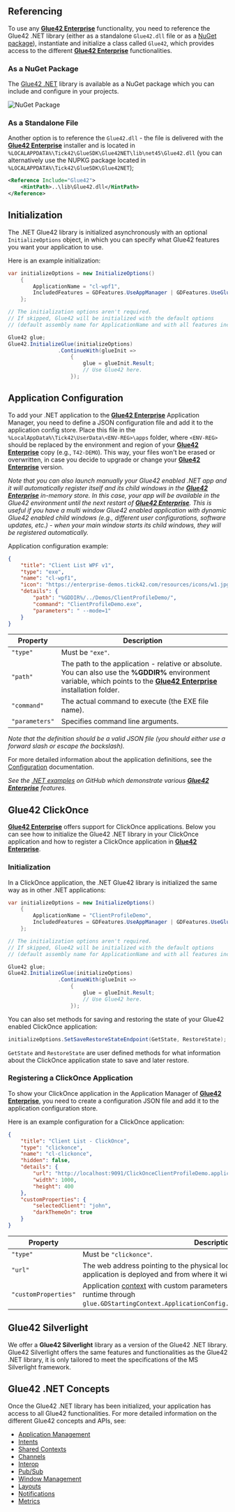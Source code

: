 ## Referencing

To use any [**Glue42 Enterprise**](https://glue42.com/enterprise/) functionality, you need to reference the Glue42 .NET library (either as a standalone `Glue42.dll` file or as a [NuGet package](https://www.nuget.org/packages/Glue42/)), instantiate and initialize a class called `Glue42`, which provides access to the different [**Glue42 Enterprise**](https://glue42.com/enterprise/) functionalities.

### As a NuGet Package

The [Glue42 .NET](https://www.nuget.org/packages/Glue42/) library is available as a NuGet package which you can include and configure in your projects.

![NuGet Package](../../../../images/nuget-package.gif)

### As a Standalone File

Another option is to reference the `Glue42.dll` - the file is delivered with the [**Glue42 Enterprise**](https://glue42.com/enterprise/) installer and is located in `%LOCALAPPDATA%\Tick42\GlueSDK\Glue42NET\lib\net45\Glue42.dll` (you can alternatively use the NUPKG package located in `%LOCALAPPDATA%\Tick42\GlueSDK\Glue42NET`);

```xml
<Reference Include="Glue42">
    <HintPath>..\lib\Glue42.dll</HintPath>
</Reference>
```

## Initialization

The .NET Glue42 library is initialized asynchronously with an optional `InitializeOptions` object, in which you can specify what Glue42 features you want your application to use.

Here is an example initialization:

```csharp
var initializeOptions = new InitializeOptions()
    {
        ApplicationName = "cl-wpf1",
        IncludedFeatures = GDFeatures.UseAppManager | GDFeatures.UseGlueWindows
    };

// The initialization options aren't required.
// If skipped, Glue42 will be initialized with the default options
// (default assembly name for ApplicationName and with all features included).

Glue42 glue;
Glue42.InitializeGlue(initializeOptions)
                .ContinueWith(glueInit =>
                    {
                        glue = glueInit.Result;
                        // Use Glue42 here.
                    });

```

## Application Configuration

To add your .NET application to the [**Glue42 Enterprise**](https://glue42.com/enterprise/) Application Manager, you need to define a JSON configuration file and add it to the application config store. Place this file in the `%LocalAppData%\Tick42\UserData\<ENV-REG>\apps` folder, where `<ENV-REG>` should be replaced by the environment and region of your [**Glue42 Enterprise**](https://glue42.com/enterprise/) copy (e.g., `T42-DEMO`). This way, your files won't be erased or overwritten, in case you decide to upgrade or change your [**Glue42 Enterprise**](https://glue42.com/enterprise/) version.

*Note that you can also launch manually your Glue42 enabled .NET app and it will automatically register itself and its child windows in the [**Glue42 Enterprise**](https://glue42.com/enterprise/) in-memory store. In this case, your app will be available in the Glue42 environment until the next restart of [**Glue42 Enterprise**](https://glue42.com/enterprise/). This is useful if you have a multi window Glue42 enabled application with dynamic Glue42 enabled child windows (e.g., different user configurations, software updates, etc.) - when your main window starts its child windows, they will be registered automatically.*

Application configuration example:

```json
{
    "title": "Client List WPF v1",
    "type": "exe",
    "name": "cl-wpf1",
    "icon": "https://enterprise-demos.tick42.com/resources/icons/w1.jpg",
    "details": {
        "path": "%GDDIR%/../Demos/ClientProfileDemo/",
        "command": "ClientProfileDemo.exe",
        "parameters": " --mode=1"
    }
}
```

| Property | Description |
|----------|-------------|
| `"type"` | Must be `"exe"`. |
| `"path"` | The path to the application - relative or absolute. You can also use the **%GDDIR%** environment variable, which points to the [**Glue42 Enterprise**](https://glue42.com/enterprise/) installation folder. |
| `"command"` | The actual command to execute (the EXE file name). |
| `"parameters"` | Specifies command line arguments. |

*Note that the definition should be a valid JSON file (you should either use a forward slash or escape the backslash).*

For more detailed information about the application definitions, see the [Configuration](../../../../developers/configuration/application/index.html#application_configuration-exe) documentation.

*See the [.NET examples](https://github.com/Glue42/net-examples) on GitHub which demonstrate various [**Glue42 Enterprise**](https://glue42.com/enterprise/) features.*

## Glue42 ClickOnce

[**Glue42 Enterprise**](https://glue42.com/enterprise/) offers support for ClickOnce applications. Below you can see how to initialize the Glue42 .NET library in your ClickOnce application and how to register a ClickOnce application in [**Glue42 Enterprise**](https://glue42.com/enterprise/).

### Initialization

In a ClickOnce application, the .NET Glue42 library is initialized the same way as in other .NET applications:

```csharp
var initializeOptions = new InitializeOptions()
    {
        ApplicationName = "ClientProfileDemo",
        IncludedFeatures = GDFeatures.UseAppManager | GDFeatures.UseGlueWindows
    };

// The initialization options aren't required.
// If skipped, Glue42 will be initialized with the default options
// (default assembly name for ApplicationName and with all features included).

Glue42 glue;
Glue42.InitializeGlue(initializeOptions)
                .ContinueWith(glueInit =>
                    {
                        glue = glueInit.Result;
                        // Use Glue42 here.
                    });

```

You can also set methods for saving and restoring the state of your Glue42 enabled ClickOnce application:

```csharp
initializeOptions.SetSaveRestoreStateEndpoint(GetState, RestoreState);
```

`GetState` and `RestoreState` are user defined methods for what information about the ClickOnce application state to save and later restore.

### Registering a ClickOnce Application

To show your ClickOnce application in the Application Manager of [**Glue42 Enterprise**](https://glue42.com/enterprise/), you need to create a configuration JSON file and add it to the application configuration store.

Here is an example configuration for a ClickOnce application:

```json
{
    "title": "Client List - ClickOnce",
    "type": "clickonce",
    "name": "cl-clickonce",
    "hidden": false,
    "details": {
        "url": "http://localhost:9091/ClickOnceClientProfileDemo.application",
        "width": 1000,
        "height": 400
    },
    "customProperties": {
        "selectedClient": "john",
        "darkThemeOn": true
    }
}
```

| Property | Description |
|----------|-------------|
| `"type"` | Must be `"clickonce"`. |
| `"url"` | The web address pointing to the physical location where the ClickOnce application is deployed and from where it will be installed on the user machine. |
| `"customProperties"` | Application [context](../../../../glue42-concepts/data-sharing-between-apps/shared-contexts/net/index.html) with custom parameters your application can access at runtime through `glue.GDStartingContext.ApplicationConfig.CustomProperties["propertyName"]`. |

## Glue42 Silverlight

We offer a **Glue42 Silverlight** library as a version of the Glue42 .NET library. Glue42 Silverlight offers the same features and functionalities as the Glue42 .NET library, it is only tailored to meet the specifications of the MS Silverlight framework.

## Glue42 .NET Concepts

Once the Glue42 .NET library has been initialized, your application has access to all Glue42 functionalities. For more detailed information on the different Glue42 concepts and APIs, see:

- [Application Management](../../../../glue42-concepts/application-management/net/index.html)
- [Intents](../../../../glue42-concepts/intents/net/index.html)
- [Shared Contexts](../../../../glue42-concepts/data-sharing-between-apps/shared-contexts/net/index.html)
- [Channels](../../../../glue42-concepts/data-sharing-between-apps/channels/net/index.html)
- [Interop](../../../../glue42-concepts/data-sharing-between-apps/interop/net/index.html)
- [Pub/Sub](../../../../glue42-concepts/data-sharing-between-apps/pub-sub/net/index.html)
- [Window Management](../../../../glue42-concepts/windows/window-management/net/index.html)
- [Layouts](../../../../glue42-concepts/windows/layouts/net/index.html)
- [Notifications](../../../../glue42-concepts/notifications/net/index.html)
- [Metrics](../../../../glue42-concepts/metrics/net/index.html)